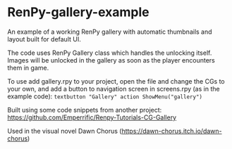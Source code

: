 # RenPy-gallery-example

An example of a working RenPy gallery with automatic thumbnails and layout built for default UI.

The code uses RenPy Gallery class which handles the unlocking itself. Images will be unlocked in the gallery as soon as the player encounters them in game. 

To use add gallery.rpy to your project, open the file and change the CGs to your own, and add a button to navigation screen in screens.rpy (as in the example code):
`textbutton "Gallery" action ShowMenu("gallery")`

Built using some code snippets from another project: https://github.com/Emperrific/Renpy-Tutorials-CG-Gallery

Used in the visual novel Dawn Chorus (https://dawn-chorus.itch.io/dawn-chorus)
